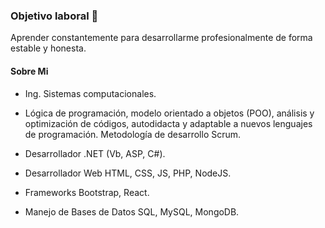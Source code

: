 ### Objetivo laboral 👋
Aprender constantemente para desarrollarme profesionalmente de forma estable y honesta.

#### Sobre Mi
- Ing. Sistemas computacionales.
- Lógica de programación, modelo orientado a objetos (POO), análisis y optimización de códigos, autodidacta y adaptable a nuevos lenguajes de programación. Metodología de desarrollo Scrum.

- Desarrollador .NET (Vb, ASP, C#).
- Desarrollador Web HTML, CSS, JS, PHP, NodeJS.
- Frameworks Bootstrap, React.
- Manejo de Bases de Datos SQL, MySQL, MongoDB.


<!--
**ZaiberZ/ZaiberZ** is a ✨ _special_ ✨ repository because its `README.md` (this file) appears on your GitHub profile.

Here are some ideas to get you started:

- 🔭 I’m currently working on ...
- 🌱 I’m currently learning ...
- 👯 I’m looking to collaborate on ...
- 🤔 I’m looking for help with ...
- 💬 Ask me about ...
- 📫 How to reach me: ...
- 😄 Pronouns: ...
- ⚡ Fun fact: ...
-->
